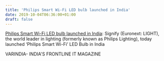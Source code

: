```yaml
---
title: 'Philips Smart Wi-Fi LED bulb launched in India'
date: 2019-10-04T06:36:00+01:00
draft: false
---
```


[Philips Smart Wi-Fi LED bulb launched in India](https://varindia.com/news/philips-smart-wifi-led-bulb-launched-in-india#.XZbads1fnPo.blogger): Signify (Euronext: LIGHT), the world leader in lighting (formerly known as Philips Lighting), today launched ‘Philips Smart Wi-Fi’ LED Bulb in India  
  
VARINDIA- INDIA'S FRONTLINE IT MAGAZINE
